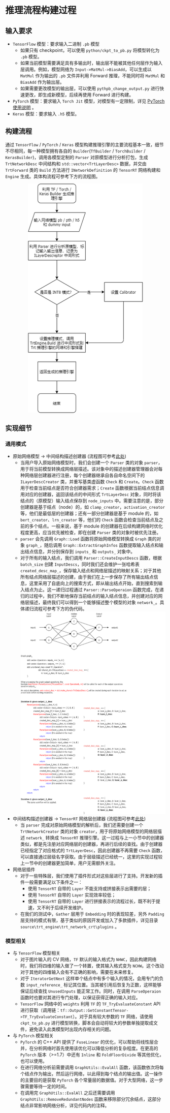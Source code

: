# 推理流程构建过程

## 输入要求

- `TensorFlow` 模型：要求输入二进制 `.pb` 模型
  - 如果只有 checkpoint，可以使用 `python/ckpt_to_pb.py` 将模型转化为 `.pb` 模型。
  - 如果当前模型需要满足具有多输出时，输出层不能被其他任何层作为输入层调用。例如，模型网络为 `Input->MatMul->BiasAdd`，可以生成以 `MatMul` 作为输出的 `.pb` 文件并利用 Forward 推理，不能同时将 `MatMul` 和 `BiasAdd` 作为输出层。
  - 如果需要更改模型的输出层，可以使用 `pythpb_change_output.py` 进行快速更改，即生成新模型，后续再使用 Forward 进行构建。
- `PyTorch` 模型：要求输入 `Torch Jit` 模型，对模型有一定限制，详见 [PyTorch 使用说明](torch_usage_CN.md) 。
- `Keras` 模型：要求输入 `.h5` 模型。

## 构建流程

通过 `TensorFlow` / `PyTorch` / `Keras` 模型构建推理引擎的主要流程基本一致，细节不尽相同，每一种模型拥有各自的 `Builder`(`TfBuilder` / `TorchBuilder` / `KerasBuilder`)，调用各模型定制的 `Parser` 对原模型进行分析打包，生成 `TrtNetworkDesc` 中间结构和 `std::vector<TrtLayerDesc>` 数据，并交由 `TrtForward` 类的 `Build` 方法进行 `INetworkDefinition` 的 `TensorRT` 网络构建和 `Engine` 生成。具体构流程可参考下方的流程图。

<div align=center><img src="../../img/forward_workflow_high_level_CN.png" /></div>

## 实现细节

### 通用模式

- 原始网络模型 -> 中间结构描述创建器 (流程图可参考[此处](../../img/forward_workflow_detail_1_CN.png))
  - 当用户导入原始网络模型时，我们会创建一个 `Parser` 类的对象 `parser`，用于将当前模型转换成网络层描述。该对象中的描述创建器管理器会对每种网络层创建器进行注册，每个创建器继承自各自命名空间下的 `ILayerDescCreator` 类，并重写基类虚函数 `Check` 和 `Create`。`Check` 函数用于检查当前结点是否符合创建器需求；`Create` 函数根据当前结点信息调用对应的创建器，返回该结点的中间形式 `TrtLayerDesc` 对象，同时将该结点的（原模型）输入结点保存到 `node_inputs` 中。需要注意的是，部分创建器是基于结点（node）的，如 `clamp_creator`，`activation_creator` 等，他们是最低层的创建器；还有一部分创建器是基于 module 的，如 `bert_creator`、`lrn_creator` 等，他们的 `Check` 函数会检查当前结点及之前的多个结点。一般来说，基于 module 的创建器在后续构建网络时优化程度更高，应当优先被检查，即在创建 `Parser` 类的对象时被优先注册。
  - `parser` 会先调用 `Graph::Load` 函数将原始网络模型转换成 `Graph` 类的对象 `graph_`，随后调用 `Graph::ExtractGraphInfos` 函数提取输入结点和输出结点信息，并分别保存到 `inputs_` 和 `outputs_` 对象中。
  - 对于所有的输入结点，我们调用 `Parser::CreateInputDescs` 函数，根据 `batch_size` 创建 `InputDescs`，同时我们还会维护一张哈希表 `created_desc_map_`，保存输入结点和网络层描述的映射关系；对于其他所有结点网络层描述的创建，由于我们在上一步保存了所有输出结点信息，这里采用了自底向上的搜索方式，即从输出结点开始，直到搜索到输入结点为止。这一递归过程通过 `Parser::ParseOperaion` 函数完成，在递归的过程中，我们不断地保存当前结点的输入结点信息，并创建对应的网络层描述，最终我们可以得到一个能够描述整个模型的对象 `network_`。具体递归流程可参考下方的伪代码。
  ![](/doc/img/parse_operaion.png)
- 中间结构描述创建器 -> `TensorRT` 网络层创建器 (流程图可参考[此处](../../img/forward_workflow_detail_2_CN.png))
  - 当 `parser` 完成对原始网络模型的解析后，我们还需要创建一个 `TrtNetworkCreator` 类的对象 `creator`，用于将原始网络模型的网络层描述 `network_` 转换成 `TensorRT` 推理引擎。这一过程与上一小节中的创建器类似，都是先注册对应网络层的创建器，再进行后续的查找。由于创建器已经指定了对应格式的 `TrtLayerDesc`，因此创建器不再需要 `Check` 函数，可以直接通过层级名字获取。由于层级描述已经统一，这里的实现过程较上一节中的创建器更加简单，用户无需额外关注。
- 网络层插件
  - 对于一些特殊层，我们使用了插件形式对这些层进行了支持。开发新的插件一般需要满足以下条件之一：
    - 使用 `TensorRT` 自带的 `Layer` 不能支持或拼接表示出需要的层；
    - 使用 `TensorRT` 自带的 `Layer` 实现效率较低；
    - 使用 `TensorRT` 自带的 `Layer` 进行拼接表示的流程过长，既不利于提速，又不利于后续开发维护。
  - 在我们的测试中，`Gather` 层用于 `Embedding` 时的表现较差，另外 `Padding` 层支持的模式有限，基于类似的原因开发或加入了多款插件，详见目录 `source\trt_engine\trt_network_crt\plugins` 。

### 模型相关

- 与 `TensorFlow` 模型相关
  - 对于图片输入的 CV 网络，`TF` 默认的输入格式为 `NHWC`，因此构建网络时，我们将四维的输入做了一个转置，使其输入格式变为 `NCHW`。这个改动对于其他的四维输入会有不正确的影响，需要在未来修复。
  - 对于 `IteratorGetNext` 这样单个结点中有多个输入的情况，会用专门的负数 `input_reference_` 标记其位置。当其被引用后恢复为正数，这样能够保证后续查找 `UnusedInputs` 能正常工作。同时，在调用 `ParseOperaion` 函数时也要对其进行专门处理，以保证获得正确的输入对应。
  - `TensorFlow` 网络中的 `weights` 利用 `TF` 的 `TF_TryEvaluateConstant` API 进行获取（调用链：`tf::Output::GetConstantTensor->TF_TryEvaluateConstant`）。对于具有较大参数的 `TF` 网络，请使用 `ckpt_to_pb.py` 进行模型转换，脚本会自动将较大的参数单独提取成文件，避免读入此类模型时出现内存相关的问题。
- 与 `PyTorch` 模型相关
  - `PyTorch` 的 C++ API 提供了 `FuseLinear` 的优化，可以帮助将线性层合并，在分析网络时首先使用该优化可以降低分析的复杂程度。在更高的 `PyTorch` 版本（>=1.7）中还有 `Inline` 和 `FoldFloorDivide` 等其他优化，也可以使用。
  - 在进行网络分析前需要调用 `GraphUtils::EvalAll` 函数，该函数依次将每个结点作为输出，然后运行网络，以此得到每个结点的输出值。这一操作的主要目的是获取 `PyTorch` 各个常量层的数据值。对于大型网络，这一步骤需要等待一定的时间。
  - 在调用完 `GraphUtils::EvalAll` 之后还需要调用 `GraphUtils::RemoveRedundantNodes` 函数来移除部分冗余结点，这部分结点非常影响网络分析，详见代码内的注释。